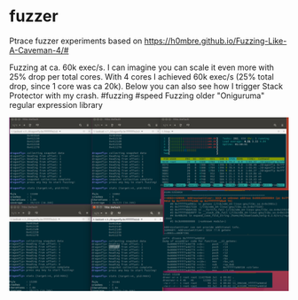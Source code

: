 # fuzzer
Ptrace fuzzer experiments based on https://h0mbre.github.io/Fuzzing-Like-A-Caveman-4/#

Fuzzing at ca. 60k exec/s. I can imagine you can scale it even more with 25% drop per total cores. With 4 cores I achieved 60k exec/s (25% total drop, since 1 core was ca 20k). Below you can also see how I trigger Stack Protector with my crash. #fuzzing #speed Fuzzing older "Oniguruma" regular expression library


![Fuzzer](dragonfly-60k_sec.png)
